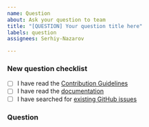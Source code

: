 ```yaml
---
name: Question
about: Ask your question to team
title: "[QUESTION] Your question title here"
labels: question
assignees: Serhiy-Nazarov

---
```


<!-- Thanks for helping to make `on_strum-gem_name` better! Before submit your question, please make sure to check the following boxes by putting an x in the [ ] (don't: [x ], [ x], do: [x]) -->

### New question checklist

- [ ] I have read the [Contribution Guidelines](https://github.com/on-strum/ruby-on-strum-gem-name/blob/master/CONTRIBUTING.md)
- [ ] I have read the [documentation](https://github.com/on-strum/ruby-on-strum-gem-name/blob/master/README.md)
- [ ] I have searched for [existing GitHub issues](https://github.com/on-strum/ruby-on-strum-gem-name/issues)

<!-- Please use next pattern for your question title: [QUESTION] Your question title here -->

### Question

<!-- Your question context here -->
